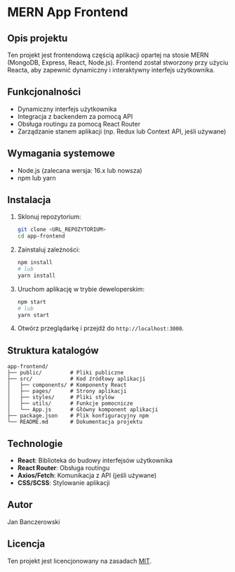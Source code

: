 # MERN App Frontend

## Opis projektu

Ten projekt jest frontendową częścią aplikacji opartej na stosie MERN (MongoDB, Express, React, Node.js). Frontend został stworzony przy użyciu Reacta, aby zapewnić dynamiczny i interaktywny interfejs użytkownika.

## Funkcjonalności

- Dynamiczny interfejs użytkownika
- Integracja z backendem za pomocą API
- Obsługa routingu za pomocą React Router
- Zarządzanie stanem aplikacji (np. Redux lub Context API, jeśli używane)

## Wymagania systemowe

- Node.js (zalecana wersja: 16.x lub nowsza)
- npm lub yarn

## Instalacja

1. Sklonuj repozytorium:

   ```bash
   git clone <URL_REPOZYTORIUM>
   cd app-frontend
   ```

2. Zainstaluj zależności:

   ```bash
   npm install
   # lub
   yarn install
   ```

3. Uruchom aplikację w trybie deweloperskim:

   ```bash
   npm start
   # lub
   yarn start
   ```

4. Otwórz przeglądarkę i przejdź do `http://localhost:3000`.

## Struktura katalogów

```
app-frontend/
├── public/         # Pliki publiczne
├── src/            # Kod źródłowy aplikacji
│   ├── components/ # Komponenty React
│   ├── pages/      # Strony aplikacji
│   ├── styles/     # Pliki stylów
│   ├── utils/      # Funkcje pomocnicze
│   └── App.js      # Główny komponent aplikacji
├── package.json    # Plik konfiguracyjny npm
└── README.md       # Dokumentacja projektu
```

## Technologie

- **React**: Biblioteka do budowy interfejsów użytkownika
- **React Router**: Obsługa routingu
- **Axios/Fetch**: Komunikacja z API (jeśli używane)
- **CSS/SCSS**: Stylowanie aplikacji

## Autor

Jan Banczerowski

## Licencja

Ten projekt jest licencjonowany na zasadach [MIT](https://opensource.org/licenses/MIT).
